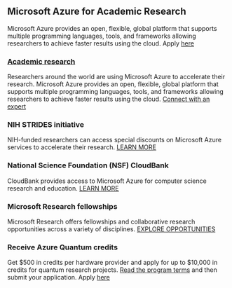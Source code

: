 ## Microsoft Azure for Academic Research

Microsoft Azure provides an open, flexible, global platform that supports multiple programming languages, tools, and frameworks allowing researchers to achieve faster results using the cloud. Apply <a href="https://www.microsoft.com/en-us/azure-academic-research/#formMain" target="_blank">here</a>

### <a href="https://www.microsoft.com/en-us/education/higher-education/academic-research" target="_blank">Academic research</a>

Researchers around the world are using Microsoft Azure to accelerate their research. Microsoft Azure provides an open, flexible, global platform that supports multiple programming languages, tools, and frameworks allowing researchers to achieve faster results using the cloud.  <a href="https://info.microsoft.com/ww-landing-Contact-Microsoft-Education-website.html?lcid=en-us" target="_blank">Connect with an expert</a>

### NIH STRIDES initiative

NIH-funded researchers can access special discounts on Microsoft Azure services to accelerate their research. <a href="https://www.microsoft.com/en-us/microsoftstrides/" target="_blank">LEARN MORE</a>

### National Science Foundation (NSF) CloudBank

CloudBank provides access to Microsoft Azure for computer science research and education. <a href="https://www.cloudbank.org/" target="_blank">LEARN MORE</a>

### Microsoft Research fellowships

Microsoft Research offers fellowships and collaborative research opportunities across a variety of disciplines. <a href="https://www.microsoft.com/en-us/research/academic-programs/" target="_blank">EXPLORE OPPORTUNITIES</a>

### Receive Azure Quantum credits 

Get $500 in credits per hardware provider and apply for up to $10,000 in credits for quantum research projects.  <a href="https://aqcreditsprogrampublic.blob.core.windows.net/public/Azure-Quantum-Credit-Program-Terms-2021-12-06.pdf" target="_blank"> Read the program terms</a> and then submit your application. Apply <a href="https://microsoft.qualtrics.com/jfe/form/SV_3fl9dfFrkC3g0aG?aq_source=acom" target="_blank">here</a>
